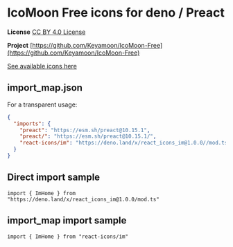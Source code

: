 # IcoMoon Free icons for deno / Preact

**License** [CC BY 4.0 License](https://github.com/Keyamoon/IcoMoon-Free/blob/master/License.txt)

**Project** [https://github.com/Keyamoon/IcoMoon-Free](https://github.com/Keyamoon/IcoMoon-Free)

[See available icons here](https://react-icons.github.io/react-icons/icons?name=im)

## import_map.json

For a transparent usage:

```json
{
  "imports": {
    "preact": "https://esm.sh/preact@10.15.1",
    "preact/": "https://esm.sh/preact@10.15.1/",
    "react-icons/im": "https://deno.land/x/react_icons_im@1.0.0//mod.ts",
  }
}
```

## Direct import sample

`import { ImHome } from "https://deno.land/x/react_icons_im@1.0.0/mod.ts"`

## import_map import sample

`import { ImHome } from "react-icons/im"`

